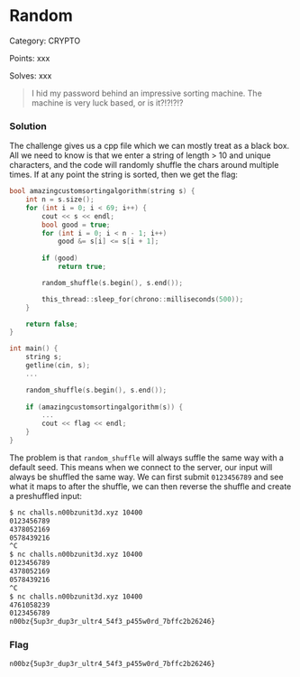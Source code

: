 # Random

Category: CRYPTO

Points: xxx

Solves: xxx

>I hid my password behind an impressive sorting machine. The machine is very luck based, or is it?!?!?!?

### Solution

The challenge gives us a cpp file which we can mostly treat as a black box. All we need to know is that we enter a string of length > 10 and unique characters, and the code will randomly shuffle the chars around multiple times. If at any point the string is sorted, then we get the flag:

```cpp
bool amazingcustomsortingalgorithm(string s) {
    int n = s.size();
    for (int i = 0; i < 69; i++) {
        cout << s << endl;
        bool good = true;
        for (int i = 0; i < n - 1; i++)
            good &= s[i] <= s[i + 1];
        
        if (good)
            return true;

        random_shuffle(s.begin(), s.end());

        this_thread::sleep_for(chrono::milliseconds(500));
    }

    return false;
}

int main() {
    string s;
    getline(cin, s);
    ...

    random_shuffle(s.begin(), s.end());
    
    if (amazingcustomsortingalgorithm(s)) {
        ...
        cout << flag << endl;
    }
}
```

The problem is that `random_shuffle` will always suffle the same way with a default seed. This means when we connect to the server, our input will always be shuffled the same way. We can first submit `0123456789` and see what it maps to after the shuffle, we can then reverse the shuffle and create a preshuffled input:

```bash
$ nc challs.n00bzunit3d.xyz 10400
0123456789
4378052169
0578439216
^C
$ nc challs.n00bzunit3d.xyz 10400
0123456789
4378052169
0578439216
^C
$ nc challs.n00bzunit3d.xyz 10400
4761058239
0123456789
n00bz{5up3r_dup3r_ultr4_54f3_p455w0rd_7bffc2b26246}
```

### Flag

```n00bz{5up3r_dup3r_ultr4_54f3_p455w0rd_7bffc2b26246}```